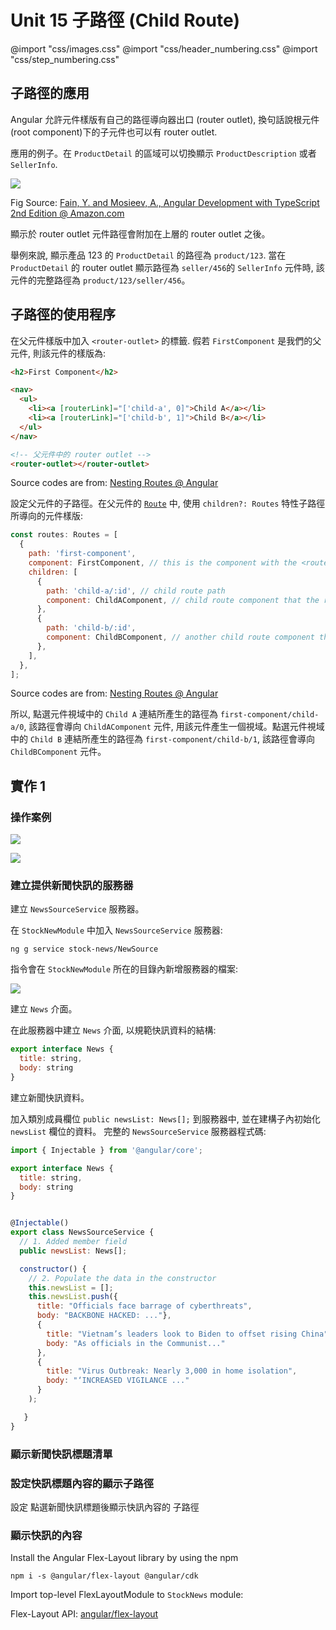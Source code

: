 # Unit 15 子路徑 (Child Route)


@import "css/images.css"
@import "css/header_numbering.css"
@import "css/step_numbering.css"


## 子路徑的應用

Angular 允許元件樣版有自己的路徑導向器出口 (router outlet), 換句話說根元件(root component)下的子元件也可以有 router outlet.

應用的例子。在 `ProductDetail` 的區域可以切換顯示 `ProductDescription` 或者 `SellerInfo`.

![](img/u15-i01.png)

Fig Source: [Fain, Y. and Mosieev, A., Angular Development with TypeScript 2nd Edition @ Amazon.com](https://www.amazon.com/Angular-Development-Typescript-Yakov-Fain/dp/1617295345)

顯示於 router outlet 元件路徑會附加在上層的 router outlet 之後。

舉例來說, 顯示產品 123 的 `ProductDetail` 的路徑為 `product/123`. 當在 `ProductDetail` 的 router outlet 顯示路徑為 `seller/456`的 `SellerInfo` 元件時, 該元件的完整路徑為 `product/123/seller/456`。

## 子路徑的使用程序

在父元件樣版中加入 `<router-outlet>` 的標籤. 假若 `FirstComponent` 是我們的父元件, 則該元件的樣版為:

```html
<h2>First Component</h2>

<nav>
  <ul>
    <li><a [routerLink]="['child-a', 0]">Child A</a></li>
    <li><a [routerLink]="['child-b', 1]">Child B</a></li>
  </ul>
</nav>

<!-- 父元件中的 router outlet -->
<router-outlet></router-outlet>
```
Source codes are from: [Nesting Routes @ Angular](https://angular.io/guide/router#nesting-routes)

設定父元件的子路徑。在父元件的 [`Route`](https://angular.io/api/router/Route) 中, 使用 `children?: Routes` 特性子路徑所導向的元件樣版:

```js
const routes: Routes = [
  {
    path: 'first-component',
    component: FirstComponent, // this is the component with the <router-outlet> in the template
    children: [
      {
        path: 'child-a/:id', // child route path
        component: ChildAComponent, // child route component that the router renders
      },
      {
        path: 'child-b/:id',
        component: ChildBComponent, // another child route component that the router renders
      },
    ],
  },
];
```
Source codes are from: [Nesting Routes @ Angular](https://angular.io/guide/router#nesting-routes)

所以, 點選元件視域中的 `Child A` 連結所產生的路徑為 `first-component/child-a/0`, 該路徑會導向 `ChildAComponent` 元件, 用該元件產生一個視域。點選元件視域中的 `Child B` 連結所產生的路徑為 `first-component/child-b/1`, 該路徑會導向 `ChildBComponent` 元件。

## 實作 1 

### 操作案例

![](img/u15-i02.png)

![](img/u15-i03.png)

### 建立提供新聞快訊的服務器

<span class="step"></span> 建立 `NewsSourceService` 服務器。

在 `StockNewModule` 中加入 `NewsSourceService` 服務器:

```
ng g service stock-news/NewSource
```

指令會在 `StockNewModule` 所在的目錄內新增服務器的檔案:

![](img/u15-i04.png)

<span class="step"></span> 建立 `News` 介面。

在此服務器中建立 `News` 介面, 以規範快訊資料的結構:

```js
export interface News {
  title: string,
  body: string
}
```

<span class="step"></span> 建立新聞快訊資料。

加入類別成員欄位 `public newsList: News[];` 到服務器中, 並在建構子內初始化 `newsList` 欄位的資料。 完整的 `NewsSourceService` 服務器程式碼:
```js
import { Injectable } from '@angular/core';

export interface News {
  title: string,
  body: string
}


@Injectable()
export class NewsSourceService {
  // 1. Added member field
  public newsList: News[];

  constructor() {
    // 2. Populate the data in the constructor
    this.newsList = [];
    this.newsList.push({
      title: "Officials face barrage of cyberthreats",
      body: "BACKBONE HACKED: ..."},
      {
        title: "Vietnam’s leaders look to Biden to offset rising China",
        body: "As officials in the Communist..."
      },
      {
        title: "Virus Outbreak: Nearly 3,000 in home isolation",
        body: "‘INCREASED VIGILANCE ..."
      }
    );

   }
}

```



### 顯示新聞快訊標題清單

### 設定快訊標題內容的顯示子路徑

設定 點選新聞快訊標題後顯示快訊內容的 子路徑

### 顯示快訊的內容



Install the Angular Flex-Layout library by using the npm
```
npm i -s @angular/flex-layout @angular/cdk
```

Import top-level FlexLayoutModule to `StockNews` module:

Flex-Layout API: [angular/flex-layout](https://github.com/angular/flex-layout/wiki/fxFlex-API)